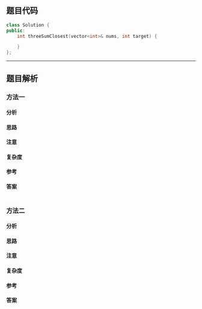 

## 题目代码

```cpp
class Solution {
public:
    int threeSumClosest(vector<int>& nums, int target) {

    }
};
```

---


## 题目解析


### 方法一

#### 分析

#### 思路

#### 注意

#### 复杂度

#### 参考

#### 答案

```cpp

```


### 方法二

#### 分析

#### 思路

#### 注意

#### 复杂度

#### 参考

#### 答案

```cpp

```


